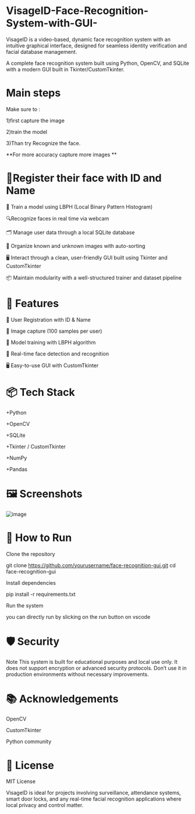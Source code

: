 
# VisageID-Face-Recognition-System-with-GUI-

VisageID is a video-based, dynamic face recognition system with an intuitive graphical interface, designed for seamless identity verification and facial database management. 

A complete face recognition system built using Python, OpenCV, and SQLite with a modern GUI built in Tkinter/CustomTkinter. 


# Main steps
Make sure to :

1)first capture the image 

2)train the model

3)Than try Recognize the face.

**For more accuracy capture more images **


# 🎥Register their face with ID and Name 

🧬 Train a model using LBPH (Local Binary Pattern Histogram) 

🔍Recognize faces in real time via webcam 

🗂 Manage user data through a local SQLite database 

📁 Organize known and unknown images with auto-sorting 

🖥️ Interact through a clean, user-friendly GUI built using Tkinter and CustomTkinter 

📦 Maintain modularity with a well-structured trainer and dataset pipeline


# 🚀 Features 

👤 User Registration with ID & Name 

📸 Image capture (100 samples per user) 

🧠 Model training with LBPH algorithm 

🎥 Real-time face detection and recognition 

🖥️ Easy-to-use GUI with CustomTkinter

# 📦 Tech Stack

+Python

+OpenCV

+SQLite

+Tkinter / CustomTkinter

+NumPy

+Pandas


# 🖼️ Screenshots

![image](https://github.com/user-attachments/assets/e9b37221-3ac9-4cd5-a908-04934cc3bf87)

# 🔧 How to Run

Clone the repository

git clone https://github.com/yourusername/face-recognition-gui.git cd face-recognition-gui

Install dependencies

pip install -r requirements.txt

Run the system

you can directly run by slicking on the run button on vscode


# 🛡️ Security 
Note This system is built for educational purposes and local use only. It does not support encryption or advanced security protocols. Don’t use it in production environments without necessary improvements.

# 📚 Acknowledgements

OpenCV 

CustomTkinter 

Python community

# 📜 License 

MIT License


VisageID is ideal for projects involving surveillance, attendance systems, smart door locks, and any real-time facial recognition applications where local privacy and control matter.
